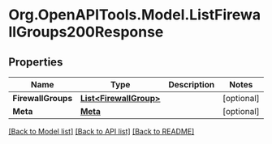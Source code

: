 # Org.OpenAPITools.Model.ListFirewallGroups200Response

## Properties

Name | Type | Description | Notes
------------ | ------------- | ------------- | -------------
**FirewallGroups** | [**List&lt;FirewallGroup&gt;**](FirewallGroup.md) |  | [optional] 
**Meta** | [**Meta**](Meta.md) |  | [optional] 

[[Back to Model list]](../README.md#documentation-for-models) [[Back to API list]](../README.md#documentation-for-api-endpoints) [[Back to README]](../README.md)

